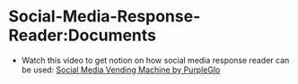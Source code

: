 # Social-Media-Response-Reader:Documents

  * Watch this video to get notion on how social media response reader can be used:
 [Social Media Vending Machine by PurpleGlo](https://www.youtube.com/watch?v=EJkLtbIgMJs&ab_channel=PurpleGlo.co)
